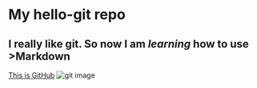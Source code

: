 # My hello-git repo
I **really** like git.
So now I am *learning* how to use >Markdown 
---
[This is GitHub](https://www.github.com)
![git image](https://camo.githubusercontent.com/9b233185d549848e633ec3913cfcd0cec80e5df1ca20f018949db98bf042af3e/68747470733a2f2f63646e2e776f726c64766563746f726c6f676f2e636f6d2f6c6f676f732f6769742d69636f6e2e737667)

